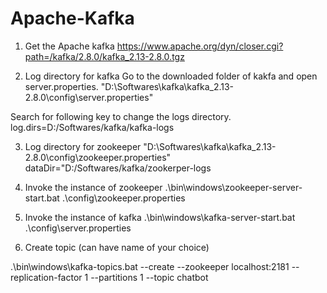 # Apache-Kafka

1. Get the Apache kafka
https://www.apache.org/dyn/closer.cgi?path=/kafka/2.8.0/kafka_2.13-2.8.0.tgz


2. Log directory for kafka
Go to the downloaded folder of kakfa and open server.properties.
"D:\Softwares\kafka\kafka_2.13-2.8.0\config\server.properties"


Search for following key to change the logs directory.
log.dirs=D:/Softwares/kafka/kafka-logs


3. Log directory for zookeeper
"D:\Softwares\kafka\kafka_2.13-2.8.0\config\zookeeper.properties"
dataDir="D:/Softwares/kafka/zookerper-logs


3. Invoke the instance of zookeeper
.\bin\windows\zookeeper-server-start.bat .\config\zookeeper.properties


4. Invoke the instance of kafka
.\bin\windows\kafka-server-start.bat .\config\server.properties


5. Create topic (can have name of your choice)


.\bin\windows\kafka-topics.bat --create --zookeeper localhost:2181 --replication-factor 1 --partitions 1 --topic chatbot

